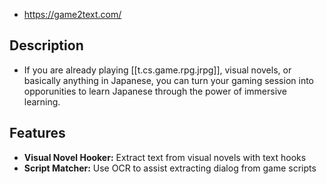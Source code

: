 
- https://game2text.com/

## Description

- If you are already playing [[t.cs.game.rpg.jrpg]], visual novels, or basically anything in Japanese, you can turn your gaming session into opporunities to learn Japanese through the power of immersive learning.

## Features

- **Visual Novel Hooker:** Extract text from visual novels with text hooks
- **Script Matcher:** Use OCR to assist extracting dialog from game scripts